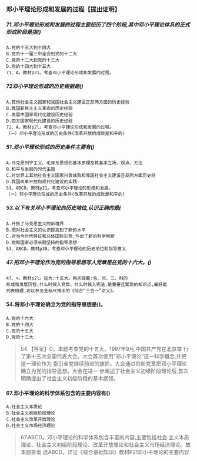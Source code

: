 ### 邓小平理论形成和发展的过程【提出证明】

##### 71.邓小平理论形成和发展的过程主要经历了四个阶段,其中邓小平理论体系的正式形成阶段是指()
    A.党的十三大到十四大
    B.党的十一届三中全会到党的十二大
    C.党的十二大到党的十三大
    D.党的十四大到十五大
    71、A。教材p21。考查邓小平理论形成和发展的过程。

##### 72邓小平理论形成的历史根据是()
    A.其他社会主义国家和我国社会主义建设正反两方面的历史经验
    B.我国新民主主义革命的历史经验
    C.发展中国家现代化建设历史经验
    D.西方国家现代化建设的历史经验
    72、A。教材p2l。考查邓小平理论形成和发展的过程。
    （一）邓小平理论形成的历史条件(改革开放的成败是和平的)

##### 51.邓小平理论形成的历史条件主要有()
    A.马克思列宁主义、毛泽东思想的基本原理及其基本立场、观点、方法
    B.和平与发展的时代主题
    C.对世界上其他社会主义国家兴衰成败和我国社会主义建设正反两方面历史经
    D.我国改革开放和现代化建设的实践
    51、ABCD。教材p21。考查邓小平理论的形成和发展。
    （一）邓小平理论形成的历史条件(改革开放的成败是和平的)

##### 53.以下有关邓小平理论的历史地位,认识正确的是(
    A.开拓了马克思主义的新境界
    B.把对社会主义的认识提高到了新的水平
    C.对当今时代特征和总体国际形势,作出了新的科学判断
    D.党和国家必须长期坚持的指导思想
    53、ABCD。教材p30。考查邓小平理论的历史地位和指导意义    

##### 47.把邓小平理论作为党的指导思想写人党章是在党的十六大。()
    47、×。教材p2l。应为:十五大。再次提醒:毛、邓、三、科的
    形成和发展历程,什么时候入党章、什么时候入宪法,是重要且繁琐的知识点,最好能
    列表梳理,可以参见金标尺推出的《综合“三合一”讲义》。
   
#### 54.将邓小平理论确立为党的指导思想是()。
    A.党的十六大
    B.党的十四大
    C.党的十五大
    D.党的十三大
>   54.【答案】C。本题考查党的十五大。1997年9月,中国共产党在北京举
行了第十五次全国代表大会。大会首次使用“邓小平理论”这一科学概念,并把这一理论作为
指引全党继续前进的旗帜。大会通过的新党章把邓小平理论确立为党的指导思想。大会在进一
步阐述了社会主义初级阶段理论后,首次明确提出了社会主义初级阶段的基本纲领。

#### 67.邓小平理论的科学体系包含的主要内容有()
    A.社会主义本质论
    B.社会主义初级阶段理论
    C.社会主义改革开放理论
    D.社会主义市场经济理论
>   67.ABCD。邓小平理论的科学体系包含丰富的内容,主要包括社会
    主义本质理论、社会主义初级阶段理论、改革开放理论和社会主义市场经济理论。故本题答案
    选ABCD。详见《综合基础知识》教材P21邓小平理论的主要内容
    















    